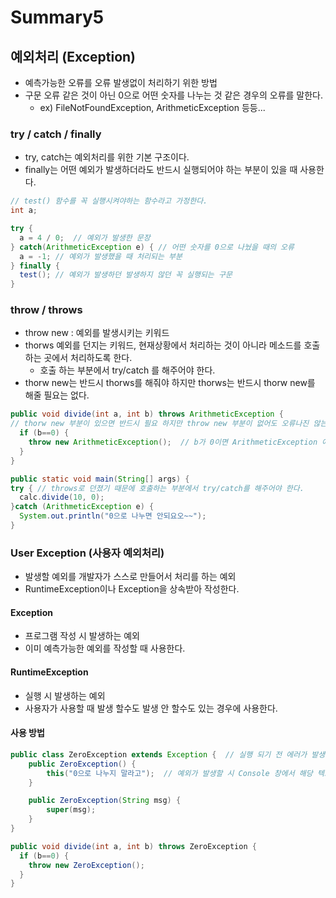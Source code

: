 # Summary5

## 예외처리 (Exception)
- 예측가능한 오류를 오류 발생없이 처리하기 위한 방법
- 구문 오류 같은 것이 아닌 0으로 어떤 숫자를 나누는 것 같은 경우의 오류를 말한다.
  - ex) FileNotFoundException, ArithmeticException 등등...

### try / catch / finally
- try, catch는 예외처리를 위한 기본 구조이다.
- finally는 어떤 예외가 발생하더라도 반드시 실행되어야 하는 부분이 있을 때 사용한다.

```java
// test() 함수를 꼭 실행시켜야하는 함수라고 가정한다.
int a;

try {
  a = 4 / 0;  // 예외가 발생한 문장
} catch(ArithmeticException e) { // 어떤 숫자를 0으로 나눴을 때의 오류
  a = -1; // 예외가 발생했을 때 처리되는 부분
} finally {
  test(); // 예외가 발생하던 발생하지 않던 꼭 실행되는 구문
}
```

### throw / throws
- throw new : 예외를 발생시키는 키워드
- thorws 예외를 던지는 키워드, 현재상황에서 처리하는 것이 아니라 메소드를 호출하는 곳에서 처리하도록 한다.
  - 호출 하는 부분에서 try/catch 를 해주어야 한다.
- thorw new는 반드시 thorws를 해줘야 하지만 thorws는 반드시 thorw new를 해줄 필요는 없다.

```java
public void divide(int a, int b) throws ArithmeticException { 
// thorw new 부분이 있으면 반드시 필요 하지만 throw new 부분이 없어도 오류나진 않는다.
  if (b==0) {
    throw new ArithmeticException();  // b가 0이면 ArithmeticException 예외를 발생시킨다. 
  }
}

public static void main(String[] args) {
try { // throws로 던졌기 때문에 호출하는 부분에서 try/catch를 해주어야 한다.
  calc.divide(10, 0);
}catch (ArithmeticException e) {
  System.out.println("0으로 나누면 안되요오~~");
}
```

### User Exception (사용자 예외처리)
- 발생할 예외를 개발자가 스스로 만들어서 처리를 하는 예외
- RuntimeException이나 Exception을 상속받아 작성한다.

#### Exception
- 프로그램 작성 시 발생하는 예외
- 이미 예측가능한 예외를 작성할 때 사용한다.

#### RuntimeException
- 실행 시 발생하는 예외
- 사용자가 사용할 때 발생 할수도 발생 안 할수도 있는 경우에 사용한다.

#### 사용 방법
```java
public class ZeroException extends Exception {	// 실행 되기 전 에러가 발생한다.
	public ZeroException() {
		this("0으로 나누지 말라고");  // 예외가 발생할 시 Console 창에서 해당 텍스트를 볼 수 있다.
	}

	public ZeroException(String msg) {
		super(msg);
	}
}

public void divide(int a, int b) throws ZeroException { 
  if (b==0) {
    throw new ZeroException(); 
  }
}
```

